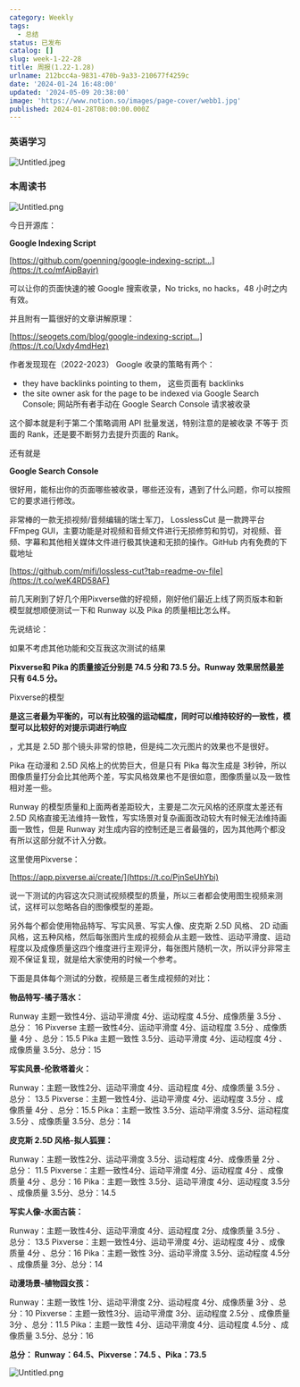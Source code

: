 ```yaml
---
category: Weekly
tags:
  - 总结
status: 已发布
catalog: []
slug: week-1-22-28
title: 周报(1.22-1.28)
urlname: 212bcc4a-9831-470b-9a33-210677f4259c
date: '2024-01-24 16:48:00'
updated: '2024-05-09 20:38:00'
image: 'https://www.notion.so/images/page-cover/webb1.jpg'
published: 2024-01-28T08:00:00.000Z
---
```


### 英语学习


![Untitled.jpeg](https://prod-files-secure.s3.us-west-2.amazonaws.com/5d24fe63-e567-4804-86f9-9fdc62e13082/13f89310-e18e-4344-b5f8-95c58ff07f1e/Untitled.jpeg?X-Amz-Algorithm=AWS4-HMAC-SHA256&X-Amz-Content-Sha256=UNSIGNED-PAYLOAD&X-Amz-Credential=ASIAZI2LB466YOVB4MSJ%2F20250302%2Fus-west-2%2Fs3%2Faws4_request&X-Amz-Date=20250302T053737Z&X-Amz-Expires=3600&X-Amz-Security-Token=IQoJb3JpZ2luX2VjEH4aCXVzLXdlc3QtMiJHMEUCIQDjBaqA0MYmnTRbcrRvek4I%2Flo14gXkbXHjaWUSsE7LwgIgWRbXc7IC5U4vK%2FFhlhCRT3yegfEsL3tFUisLNs81jCMqiAQItv%2F%2F%2F%2F%2F%2F%2F%2F%2F%2FARAAGgw2Mzc0MjMxODM4MDUiDOeEyNfoPKEaEHtr8SrcAxjvV69ppUHqGwszqcpAmbJtxWXrUZqW43EBw7fFwlM4pMpk4Xz%2BRcs4FrNfP6u5ykLDDZ1xXdDLZ9knUWeN5Lwxsq8rkSpHr6ksTXy1OlqtBKGEE9I%2B%2FX1rVUynnCoFjkn%2B%2BmfsMxl%2FCrhu%2ByFOfc2yraU76tiEcoJoZU39RbAj%2B3PJuKgoDK352yjdASo%2B8PqqlBi9QeO2O81EANb%2B2n6uqrmfkOROLB5lKf4HH%2B7DHCNLpLybc8Cl2kqKUHDyVnu46ZPKXiUpX44rPgshawa%2FtWf5qn8mhfF8KH74dm8urda7%2FSS3be8q6%2FSAn8%2Bx4MUlcuRZyIbQjY%2BGbB7yDMFxkhbihSrm6tXOVjHM%2FO3TFXjYee9wQntpWosh9oqx6d6DSON97epOE7WK5K3V%2Fwmt0izveLm4AUzNkzrnShBrvVT7bxiKlvDP7q2rN7YQ1I5YjUBEYHMJ3xs4iUeRbT7smS4IPSY0qtK8tCQ%2FMsCbcgoV3LDUvsHdxWkqIy6ThUY6Vub7FAB3YJoskOQ12JzigmcOQRErIAgQM4kSjVgzXD5OCD%2BD%2F6lYNz%2BeA9R7kkBJwyVDZE3aidXWISgSjLp6I9jLn1csd2LD%2BnteENVxBv9dkbO6R3YP9k6dMMjVj74GOqUB%2BrsN10kknoT0IB41yS7pCiCPn3jjeLTeyV5k1TRrbLAf4UsopLuzV07VyYGhn8i3%2FkVbZ3k1uWGVS4NidPigpIPBqOq7wca2skI2ouaTcSMFbTHu8ihSrlC7%2Fr0RIezBOqyPxmMC1v2hzNZAlnPzS8Swm04AxlxspL335XO2a5bbXGGNoY84psIhC52CjDgHiliyEATpHRwjWolFp%2B%2FbtDhnPSTN&X-Amz-Signature=317f2756429b3a2a19726fb561f2a496719a525fd7948bf5ebeaec93630e73d2&X-Amz-SignedHeaders=host&x-id=GetObject)


### 本周读书


![Untitled.png](https://prod-files-secure.s3.us-west-2.amazonaws.com/5d24fe63-e567-4804-86f9-9fdc62e13082/4230a01f-03e6-45a7-9f78-5892b7e77e85/Untitled.png?X-Amz-Algorithm=AWS4-HMAC-SHA256&X-Amz-Content-Sha256=UNSIGNED-PAYLOAD&X-Amz-Credential=ASIAZI2LB466YOVB4MSJ%2F20250302%2Fus-west-2%2Fs3%2Faws4_request&X-Amz-Date=20250302T053737Z&X-Amz-Expires=3600&X-Amz-Security-Token=IQoJb3JpZ2luX2VjEH4aCXVzLXdlc3QtMiJHMEUCIQDjBaqA0MYmnTRbcrRvek4I%2Flo14gXkbXHjaWUSsE7LwgIgWRbXc7IC5U4vK%2FFhlhCRT3yegfEsL3tFUisLNs81jCMqiAQItv%2F%2F%2F%2F%2F%2F%2F%2F%2F%2FARAAGgw2Mzc0MjMxODM4MDUiDOeEyNfoPKEaEHtr8SrcAxjvV69ppUHqGwszqcpAmbJtxWXrUZqW43EBw7fFwlM4pMpk4Xz%2BRcs4FrNfP6u5ykLDDZ1xXdDLZ9knUWeN5Lwxsq8rkSpHr6ksTXy1OlqtBKGEE9I%2B%2FX1rVUynnCoFjkn%2B%2BmfsMxl%2FCrhu%2ByFOfc2yraU76tiEcoJoZU39RbAj%2B3PJuKgoDK352yjdASo%2B8PqqlBi9QeO2O81EANb%2B2n6uqrmfkOROLB5lKf4HH%2B7DHCNLpLybc8Cl2kqKUHDyVnu46ZPKXiUpX44rPgshawa%2FtWf5qn8mhfF8KH74dm8urda7%2FSS3be8q6%2FSAn8%2Bx4MUlcuRZyIbQjY%2BGbB7yDMFxkhbihSrm6tXOVjHM%2FO3TFXjYee9wQntpWosh9oqx6d6DSON97epOE7WK5K3V%2Fwmt0izveLm4AUzNkzrnShBrvVT7bxiKlvDP7q2rN7YQ1I5YjUBEYHMJ3xs4iUeRbT7smS4IPSY0qtK8tCQ%2FMsCbcgoV3LDUvsHdxWkqIy6ThUY6Vub7FAB3YJoskOQ12JzigmcOQRErIAgQM4kSjVgzXD5OCD%2BD%2F6lYNz%2BeA9R7kkBJwyVDZE3aidXWISgSjLp6I9jLn1csd2LD%2BnteENVxBv9dkbO6R3YP9k6dMMjVj74GOqUB%2BrsN10kknoT0IB41yS7pCiCPn3jjeLTeyV5k1TRrbLAf4UsopLuzV07VyYGhn8i3%2FkVbZ3k1uWGVS4NidPigpIPBqOq7wca2skI2ouaTcSMFbTHu8ihSrlC7%2Fr0RIezBOqyPxmMC1v2hzNZAlnPzS8Swm04AxlxspL335XO2a5bbXGGNoY84psIhC52CjDgHiliyEATpHRwjWolFp%2B%2FbtDhnPSTN&X-Amz-Signature=aa3e3747ebdf9c64c7a0d8736d7abd286d5a928bb8f1aadf552d6e4bc18e902d&X-Amz-SignedHeaders=host&x-id=GetObject)


今日开源库：


**Google Indexing Script**


[https://github.com/goenning/google-indexing-script…](https://t.co/mfAipBayir)


可以让你的页面快速的被 Google 搜索收录，No tricks, no hacks，48 小时之内有效。

并且附有一篇很好的文章讲解原理：


[https://seogets.com/blog/google-indexing-script…](https://t.co/Uxdy4mdHez)


作者发现现在（2022-2023） Google 收录的策略有两个：

- they have backlinks pointing to them， 这些页面有 backlinks
- the site owner ask for the page to be indexed via Google Search Console; 网站所有者手动在 Google Search Console 请求被收录

这个脚本就是利于第二个策略调用 API 批量发送，特别注意的是被收录 不等于 页面的 Rank，还是要不断努力去提升页面的 Rank。

还有就是


**Google Search Console**


很好用，能标出你的页面哪些被收录，哪些还没有，遇到了什么问题，你可以按照它的要求进行修改。


非常棒的一款无损视频/音频编辑的瑞士军刀， LosslessCut 是一款跨平台 FFmpeg GUI，主要功能是对视频和音频文件进行无损修剪和剪切，对视频、音频、字幕和其他相关媒体文件进行极其快速和无损的操作。GitHub 内有免费的下载地址


[https://github.com/mifi/lossless-cut?tab=readme-ov-file](https://t.co/weK4RD58AF)


前几天刷到了好几个用Pixverse做的好视频，刚好他们最近上线了网页版本和新模型就想顺便测试一下和 Runway 以及 Pika 的质量相比怎么样。

先说结论：

如果不考虑其他功能和交互我这次测试的结果


**Pixverse和 Pika 的质量接近分别是 74.5 分和 73.5 分。Runway 效果居然最差只有 64.5 分。**


Pixverse的模型


**是这三者最为平衡的，可以有比较强的运动幅度，同时可以维持较好的一致性，模型可以比较好的对提示词进行响应**


，尤其是 2.5D 那个镜头非常的惊艳，但是纯二次元图片的效果也不是很好。

Pika 在动漫和 2.5D 风格上的优势巨大，但是只有 Pika 每次生成是 3秒钟，所以图像质量打分会比其他两个差，写实风格效果也不是很如意，图像质量以及一致性相对差一些。

Runway 的模型质量和上面两者差距较大，主要是二次元风格的还原度太差还有 2.5D 风格直接无法维持一致性，写实场景对复杂画面改动较大有时候无法维持画面一致性，但是 Runway 对生成内容的控制还是三者最强的，因为其他两个都没有所以这部分就不计入分数。

这里使用Pixverse：


[https://app.pixverse.ai/create/](https://t.co/PjnSeUhYbi)


说一下测试的内容这次只测试视频模型的质量，所以三者都会使用图生视频来测试，这样可以忽略各自的图像模型的差距。

另外每个都会使用物品特写、写实风景、写实人像、皮克斯 2.5D 风格、 2D 动画风格，这五种风格，然后每张图片生成的视频会从主题一致性、运动平滑度、运动程度以及成像质量这四个维度进行主观评分，每张图片随机一次，所以评分非常主观不保证复现，就是给大家使用的时候一个参考。

下面是具体每个测试的分数，视频是三者生成视频的对比：


**物品特写-橘子落水：**


Runway   主题一致性4分、运动平滑度 4分、运动程度 4.5分、成像质量 3.5分 、总分： 16
Pixverse 主题一致性4分、运动平滑度 4分、运动程度 3.5分 、成像质量 4分 、总分：15.5
Pika 主题一致性 3.5分、运动平滑度 4分、运动程度 4分 、成像质量 3.5分、总分：15


**写实风景-伦敦塔着火：**


Runway：主题一致性2分、运动平滑度 4分、运动程度 4分、成像质量 3.5分 、总分： 13.5
Pixverse：主题一致性4分、运动平滑度 4分、运动程度 3.5分 、成像质量 4分 、总分：15.5
Pika：主题一致性 3.5分、运动平滑度 3.5分、运动程度 3.5分 、成像质量 3.5分、总分：14


**皮克斯 2.5D 风格-拟人狐狸：**


Runway：主题一致性2分、运动平滑度 3.5分、运动程度 4分、成像质量 2分 、总分： 11.5
Pixverse：主题一致性4分、运动平滑度 4分、运动程度 4分 、成像质量 4分 、总分：16
Pika：主题一致性 3.5分、运动平滑度 4分、运动程度 3.5分 、成像质量 3.5分、总分：14.5


**写实人像-水面古装：**


Runway：主题一致性4分、运动平滑度 4分、运动程度 2分、成像质量 3.5分 、总分： 13.5
Pixverse：主题一致性4分、运动平滑度 4分、运动程度 4分 、成像质量 4分 、总分：16
Pika：主题一致性 3分、运动平滑度 3.5分、运动程度 4.5分 、成像质量 3分、总分：14


**动漫场景-植物园女孩：**


Runway：主题一致性 1分、运动平滑度 2分、运动程度 4分、成像质量 3分 、总分：10
Pixverse：主题一致性3分、运动平滑度 3分、运动程度 2.5分 、成像质量 3分 、总分：11.5
Pika：主题一致性 4分、运动平滑度 4分、运动程度 4.5分 、成像质量 3.5分、总分：16


**总分： Runway：64.5、Pixverse：74.5 、Pika：73.5**


![Untitled.png](https://prod-files-secure.s3.us-west-2.amazonaws.com/5d24fe63-e567-4804-86f9-9fdc62e13082/8e04e5ad-2b05-4144-8058-53bf010acfd3/Untitled.png?X-Amz-Algorithm=AWS4-HMAC-SHA256&X-Amz-Content-Sha256=UNSIGNED-PAYLOAD&X-Amz-Credential=ASIAZI2LB466YOVB4MSJ%2F20250302%2Fus-west-2%2Fs3%2Faws4_request&X-Amz-Date=20250302T053737Z&X-Amz-Expires=3600&X-Amz-Security-Token=IQoJb3JpZ2luX2VjEH4aCXVzLXdlc3QtMiJHMEUCIQDjBaqA0MYmnTRbcrRvek4I%2Flo14gXkbXHjaWUSsE7LwgIgWRbXc7IC5U4vK%2FFhlhCRT3yegfEsL3tFUisLNs81jCMqiAQItv%2F%2F%2F%2F%2F%2F%2F%2F%2F%2FARAAGgw2Mzc0MjMxODM4MDUiDOeEyNfoPKEaEHtr8SrcAxjvV69ppUHqGwszqcpAmbJtxWXrUZqW43EBw7fFwlM4pMpk4Xz%2BRcs4FrNfP6u5ykLDDZ1xXdDLZ9knUWeN5Lwxsq8rkSpHr6ksTXy1OlqtBKGEE9I%2B%2FX1rVUynnCoFjkn%2B%2BmfsMxl%2FCrhu%2ByFOfc2yraU76tiEcoJoZU39RbAj%2B3PJuKgoDK352yjdASo%2B8PqqlBi9QeO2O81EANb%2B2n6uqrmfkOROLB5lKf4HH%2B7DHCNLpLybc8Cl2kqKUHDyVnu46ZPKXiUpX44rPgshawa%2FtWf5qn8mhfF8KH74dm8urda7%2FSS3be8q6%2FSAn8%2Bx4MUlcuRZyIbQjY%2BGbB7yDMFxkhbihSrm6tXOVjHM%2FO3TFXjYee9wQntpWosh9oqx6d6DSON97epOE7WK5K3V%2Fwmt0izveLm4AUzNkzrnShBrvVT7bxiKlvDP7q2rN7YQ1I5YjUBEYHMJ3xs4iUeRbT7smS4IPSY0qtK8tCQ%2FMsCbcgoV3LDUvsHdxWkqIy6ThUY6Vub7FAB3YJoskOQ12JzigmcOQRErIAgQM4kSjVgzXD5OCD%2BD%2F6lYNz%2BeA9R7kkBJwyVDZE3aidXWISgSjLp6I9jLn1csd2LD%2BnteENVxBv9dkbO6R3YP9k6dMMjVj74GOqUB%2BrsN10kknoT0IB41yS7pCiCPn3jjeLTeyV5k1TRrbLAf4UsopLuzV07VyYGhn8i3%2FkVbZ3k1uWGVS4NidPigpIPBqOq7wca2skI2ouaTcSMFbTHu8ihSrlC7%2Fr0RIezBOqyPxmMC1v2hzNZAlnPzS8Swm04AxlxspL335XO2a5bbXGGNoY84psIhC52CjDgHiliyEATpHRwjWolFp%2B%2FbtDhnPSTN&X-Amz-Signature=27aab9cde49f242a6fa989a68d2d05d5f519e920fc2cbf2dd6c646fc9c74084f&X-Amz-SignedHeaders=host&x-id=GetObject)

